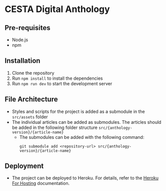 # CESTA Digital Anthology

## Pre-requisites

- Node.js
- npm

## Installation

1. Clone the repository
2. Run `npm install` to install the dependencies
3. Run `npm run dev` to start the development server

## File Architecture

- Styles and scripts for the project is added as a submodule in the `src/assets` folder
- The individual articles can be added as submodules. The articles should be added in the following folder structure `src/{anthology-version}/{article-name}`
  - The submodules can be added with the following command:
    ```
    git submodule add <repository-url> src/{anthology-version}/{article-name}
    ```

## Deployment

- The project can be deployed to Heroku. For details, refer to the [Heroku For Hosting](docs/Hosting.md) documentation.
